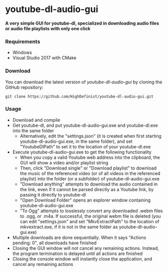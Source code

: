 # youtube-dl-audio-gui
**A very simple GUI for youtube-dl, specialized in downloading audio files or audio file playlists with only one click**

### Requirements
 
- Windows
- Visual Studio 2017 with CMake

### Download 

You can download the latest version of *youtube-dl-audio-gui* by cloning the GitHub repository:

	git clone https://github.com/HighDefinist/youtube-dl-audio-gui.git
	
### Usage

* Download and compile
* Get youtube-dl, and put youtube-dl-audio-gui.exe and youtube-dl.exe into the same folder
  * Alternatively, edit the "settings.json" (it is created when first starting youtube-dl-audio-gui.exe, in the same folder), and set "YoutubeDlPath" to set it to the location of your youtube-dl.exe
* Execute youtube-dl-audio-gui.exe to get the following functionality
  * When you copy a valid Youtube web address into the clipboard, the GUI will show a video and/or playlist string
  * Then, click "Download single" or "Download playlist" to download the music of the referenced video (or of all videos in the referenced playlist) into the folder (or a subfolder) of youtube-dl-audio-gui.exe
  * "Download anything" attempts to download the audio contained in the link, even if it cannot be parsed directly as a Youtube link, by passing it directly to youtube-dl
  * "Open Download Folder" opens an explorer window containing youtube-dl-audio-gui.exe
  * "To Ogg" attempts to losslessly convert any downloaded .webm files to .ogg, or .m4a. If successful, the original webm file is deleted (you can edit "settings.json" and set "MkvExtractPath" to the location of mkvextract.exe, if it is not in the same folder as youtube-dl-audio-gui.exe)
* Multiple downloads are done sequentially. When it says "Actions pending: 0", all downloads have finished
* Closing the GUI window will not cancel any remaining actions. Instead, the program termination is delayed until all actions are finished
* Closing the console window will instantly close the application, and cancel any remaining actions
